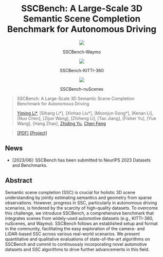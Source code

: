 <div align="center">  
  
# SSCBench: A Large-Scale 3D Semantic Scene Completion Benchmark for Autonomous Driving
</div>

<div align="center">  
  
![](./teaser/Waymo.gif "")
  
SSCBench-Waymo
</div>

<div align="center">  
  
![](./teaser/Kitti360.gif "")
  
SSCBench-KITTI-360
</div>

<div align="center"> 
  
![](./teaser/nuScenes.gif "")

SSCBench-nuScenes
</div>


> SSCBench: A Large-Scale 3D Semantic Scene Completion Benchmark for Autonomous Driving
> 
> [Yiming Li*](https://scholar.google.com/citations?hl=en&user=i_aajNoAAAAJ&view_op=list_works&sortby=pubdate), [Sihang Li*], [Xinhao Liu*], [Moonjun Gong*], [Kenan Li], [Nuo Chen], [Zijun Wang], [Zhiheng Li], [Tao Jiang], [Fisher Yu], [Yue Wang], [Hang Zhao], [Zhiding Yu](https://scholar.google.com/citations?user=1VI_oYUAAAAJ&hl=en), [Chen Feng](https://scholar.google.com/citations?user=YeG8ZM0AAAAJ&hl=en)

>  [[PDF]](https://github.com/ai4ce/SSCBench/) [[Project]](https://github.com/ai4ce/SSCBench/) 

## News
- [2023/06]: SSCBench has been submitted to NeurIPS 2023 Datasets and Benchmarks.

## Abstract
Semantic scene completion (SSC) is crucial for holistic 3D scene understanding by jointly estimating semantics and geometry from sparse observations. However, progress in SSC, particularly in autonomous driving scenarios, is hindered by the scarcity of  high-quality datasets. To overcome this challenge, we introduce SSCBench, a comprehensive benchmark that integrates scenes from widely-used automotive datasets (e.g., KITTI-360, nuScenes, and Waymo). SSCBench follows an established setup and format in the community, facilitating the easy exploration of the camera- and LiDAR-based SSC across various real-world scenarios. We present quantitative and qualitative evaluations of state-of-the-art algorithms on SSCBench and commit to continuously incorporating novel automotive datasets and SSC algorithms to drive further advancements in this field.

